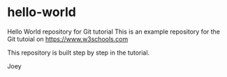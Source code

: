 # hello-world
Hello World repository for Git tutorial
This is an example repository for the Git tutoial on https://www.w3schools.com

This repository is built step by step in the tutorial.

Joey

